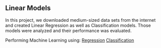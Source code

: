 ## Linear Models

In this project, we downloaded medium-sized data sets from the internet and created Linear Regression as well as Classification models. 
Those models were analyzed and their performance was evaluated. 

Performing Machine Learning using: [Regression](/Linear-Models/Regression.pdf)
                                   [Classification](/Classification.pdf)

